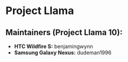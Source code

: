 Project Llama
===============

Maintainers (Project Llama 10):
------------
* __HTC Wildfire S:__ benjamingwynn
* __Samsung Galaxy Nexus:__ dudeman1996
